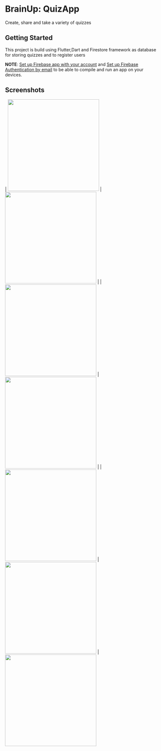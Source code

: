 # BrainUp: QuizApp

Create, share and take a variety of quizzes

## Getting Started

This project is build using Flutter,Dart and Firestore framework as database for storing quizzes and to register users

**NOTE**: [Set up Firebase app with your account](https://console.firebase.google.com/) and [Set up Firebase Authentication by email](https://firebase.google.com/products/auth?gclid=CjwKCAiAlfqOBhAeEiwAYi43FyhmmjD5NiwL6hz5gLzM5V444Hxq-DjhS_H1hL3Rksou9y4QUE5JSRoCH4wQAvD_BwE&gclsrc=aw.ds) to be able to compile and run an app on your devices.
            

## Screenshots
| <img src="https://i2.paste.pics/e8a42c36a0a9e4973c4def23a9245ef8.png" width="300"> | <img src="https://i2.paste.pics/ad5c28b33b445239ac641cf9538d4ebb.png" width="300"> |
| <img src="https://i2.paste.pics/86aedd5ce973833fd0b6b47b0d78662c.png" width="300"> | <img src="https://i2.paste.pics/c0f82af429b37af5ebd0d6feda6d30a2.png" width="300"> |
| <img src="https://i2.paste.pics/ec4629d51b01bf2756076006963dc170.png" width="300"> | <img src="https://i2.paste.pics/75f12e5211a735bdf682f7a2bcaf6d29.png" width="300"> |
<img src="https://i2.paste.pics/8b3581446e1c6db967b941df57dad610.png" width="300">

